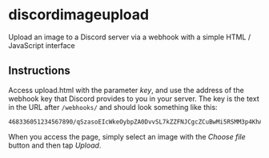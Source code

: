 # discordimageupload
Upload an image to a Discord server via a webhook with a simple HTML / JavaScript interface

## Instructions
Access upload.html with the parameter *key*, and use the address of the webhook key that Discord
provides to you in your server. The key is the text in the URL after `/webhooks/` and should
look something like this:

    468336051234567890/qSzasoEIcWkeOybpZA0DvvSL7kZZFNJCgcZCuBwMi5RSMM3p4KhAQEjbI25Mx6MauGDI
	
When you access the page, simply select an image with the *Choose file* button and then tap *Upload*.
